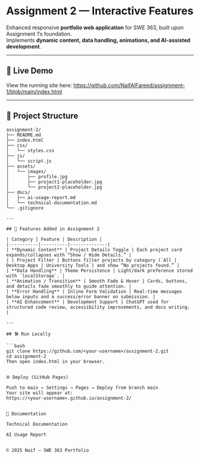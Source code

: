 # Assignment 2 — Interactive Features

Enhanced responsive **portfolio web application** for SWE 363, built upon Assignment 1’s foundation.  
Implements **dynamic content, data handling, animations, and AI-assisted development**.

---

## 🔗 Live Demo

View the running site here: <https://github.com/NaifAlFareed/assignment-1/blob/main/index.html>

---

## 📂 Project Structure

```text
assignment-2/
├── README.md
├── index.html
├── css/
│   └── styles.css
├── js/
│   └── script.js
├── assets/
│   └── images/
│       ├── profile.jpg
│       ├── project1-placeholder.jpg
│       └── project2-placeholder.jpg
├── docs/
│   ├── ai-usage-report.md
│   └── technical-documentation.md
└── .gitignore

---

## 🧭 Features Added in Assignment 2

| Category | Feature | Description |
|-----------|----------|--------------|
| **Dynamic Content** | Project Details Toggle | Each project card expands/collapses with “Show / Hide Details.” |
| | Project Filter | Buttons filter projects by category (`All | Desktop Apps | University Tools`) and show “No projects found.” |
| **Data Handling** | Theme Persistence | Light/dark preference stored with `localStorage`. |
| **Animation / Transition** | Smooth Fade & Hover | Cards, buttons, and details fade smoothly to guide attention. |
| **Error Handling** | Inline Form Validation | Real-time messages below inputs and a success/error banner on submission. |
| **AI Enhancement** | Development Support | ChatGPT used for structured code review, accessibility improvements, and docs writing. |

---

## 🛠 Run Locally

```bash
git clone https://github.com/<your-username>/assignment-2.git
cd assignment-2
Then open index.html in your browser.


🌐 Deploy (GitHub Pages)

Push to main → Settings → Pages → Deploy from branch main
Your site will appear at:
https://<your-username>.github.io/assignment-2/


📖 Documentation

Technical Documentation

AI Usage Report


© 2025 Naif — SWE 363 Portfolio